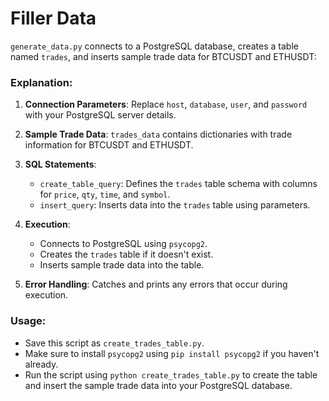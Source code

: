# Filler Data
`generate_data.py` connects to a PostgreSQL database, creates a table named `trades`, and inserts sample trade data for BTCUSDT and ETHUSDT:

### Explanation:

1. **Connection Parameters**: Replace `host`, `database`, `user`, and `password` with your PostgreSQL server details.

2. **Sample Trade Data**: `trades_data` contains dictionaries with trade information for BTCUSDT and ETHUSDT.

3. **SQL Statements**:
   - `create_table_query`: Defines the `trades` table schema with columns for `price`, `qty`, `time`, and `symbol`.
   - `insert_query`: Inserts data into the `trades` table using parameters.

4. **Execution**:
   - Connects to PostgreSQL using `psycopg2`.
   - Creates the `trades` table if it doesn't exist.
   - Inserts sample trade data into the table.

5. **Error Handling**: Catches and prints any errors that occur during execution.

### Usage:

- Save this script as `create_trades_table.py`.
- Make sure to install `psycopg2` using `pip install psycopg2` if you haven't already.
- Run the script using `python create_trades_table.py` to create the table and insert the sample trade data into your PostgreSQL database.